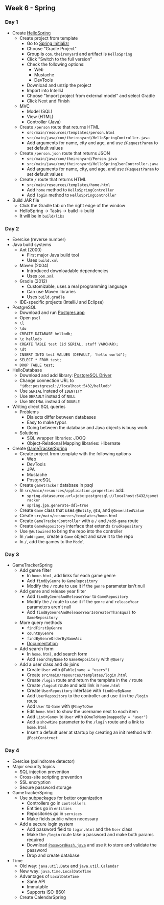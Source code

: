 ## Week 6 - Spring

### Day 1

* Create [HelloSpring](../projects/HelloSpring)
  * Create project from template
    * Go to [Spring Initializr](https://start.spring.io/)
    * Choose "Gradle Project"
    * Group is `com.theironyard` and artifact is `HelloSpring`
    * Click "Switch to the full version"
    * Check the following options:
      * Web
      * Mustache
      * DevTools
    * Download and unzip the project
    * Import into IntelliJ
    * Choose "Import project from external model" and select Gradle
    * Click Next and Finish
  * MVC
    * Model (SQL)
    * View (HTML)
    * Controller (Java)
  * Create `/person` route that returns HTML
    * `src/main/resources/templates/person.html`
    * `src/main/java/com/theironyard/HelloSpringController.java`
    * Add arguments for name, city and age, and use `@RequestParam` to set default values
  * Create `/person.json` route that returns JSON
    * `src/main/java/com/theironyard/Person.java`
    * `src/main/java/com/theironyard/HelloSpringJsonController.java`
    * Add arguments for name, city, and age, and use `@RequestParam` to set default values
  * Create `/` route that returns HTML
    * `src/main/resources/templates/home.html`
    * Add `home` method to `HelloSpringController`
    * Add `login` method to `HelloSpringController`
* Build JAR file
  * Click the Gradle tab on the right edge of the window
  * HelloSpring -> Tasks -> build -> build
  * It will be in `build/libs`

### Day 2

* Exercise (reverse number)
* Java build systems
  * Ant (2000)
    * First major Java build tool
    * Uses `build.xml`
  * Maven (2004)
    * Introduced downloadable dependencies
    * Uses `pom.xml`
  * Gradle (2012)
    * Customizable, uses a real programming language
    * Can use Maven libraries
    * Uses `build.gradle`
  * IDE-specific projects (IntelliJ and Eclipse)
* PostgreSQL
  * Download and run [Postgres.app](http://postgresapp.com/)
  * Open `psql`
  * `\l`
  * `\du`
  * `CREATE DATABASE hellodb;`
  * `\c hellodb`
  * `CREATE TABLE test (id SERIAL, stuff VARCHAR);`
  * `\dt`
  * `INSERT INTO test VALUES (DEFAULT, 'hello world');`
  * `SELECT * FROM test;`
  * `DROP TABLE test;`
* HelloDatabase
  * Download and add library: [PostgreSQL Driver](https://jdbc.postgresql.org/download/postgresql-9.4-1205.jdbc42.jar)
  * Change connection URL to `"jdbc:postgresql://localhost:5432/hellodb"`
  * Use `SERIAL` instead of `IDENTITY`
  * Use `DEFAULT` instead of `NULL`
  * Use `DECIMAL` instead of `DOUBLE`
* Writing direct SQL queries
  * Problems
    * Dialects differ between databases
    * Easy to make typos
    * Going between the database and Java objects is busy work
  * Solutions
    * SQL wrapper libraries: JOOQ
    * Object-Relational Mapping libraries: Hibernate
* Create [GameTrackerSpring](../projects/GameTrackerSpring)
  * Create project from template with the following options
    * Web
    * DevTools
    * JPA
    * Mustache
    * PostgreSQL
  * Create `gametracker` database in psql
  * In `src/main/resources/application.properties` add:
    * `spring.datasource.url=jdbc:postgresql://localhost:5432/gametracker`
    * `spring.jpa.generate-ddl=true`
  * Create `Game` class that uses `@Entity`, `@Id`, and `@GeneratedValue`
  * Create `src/main/resources/templates/home.html`
  * Create `GameTrackerController` with a `/` and `/add-game` route
  * Create `GameRepository` interface that extends `CrudRepository`
  * Use `@Autowired` to bring the repo into the controller
  * In `/add-game`, create a `Game` object and save it to the repo
  * In `/`, add the games to the `Model`

### Day 3

* GameTrackerSpring
  * Add genre filter
    * In `home.html`, add links for each game genre
    * Add `findByGenre` to `GameRepository`
    * Modify the `/` route to use it if the `genre` parameter isn't null
  * Add genre and release year filter
    * Add `findByGenreAndReleaseYear` to `GameRepository`
    * Modify the `/` route to use it if the `genre` and `releaseYear` parameters aren't null
    * Add `findByGenreAndReleaseYearIsGreaterThanEqual` to `GameRepository`
  * More query methods
    * `findFirstByGenre`
    * `countByGenre`
    * `findByGenreOrderByNameAsc`
    * [Documentation](http://docs.spring.io/spring-data/jpa/docs/current/reference/html/#jpa.query-methods.query-creation)
  * Add search form
    * In `home.html`, add search form
    * Add `searchByName` to `GameRepository` with `@Query`
  * Add a user class and do joins
    * Create `User` with `@Table(name = "users")`
    * Create `src/main/resources/templates/login.html`
    * Create `/login` route and return the template in the `/` route
    * Create `/logout` route and add link in `home.html`
    * Create `UserRepository` interface with `findOneByName`
    * Add `UserRepository` to the controller and use it in the `/login` route
    * Add `User` to `Game` with `@ManyToOne`
    * Edit `home.html` to show the username next to each item
    * Add `List<Game>` to `User` with `@OneToMany(mappedBy = "user")`
    * Add a `showMine` parameter to the `/login` route and a link to `home.html`
    * Insert a default user at startup by creating an init method with `@PostConstruct`

### Day 4

* Exercise (palindrome detector)
* Major security topics
  * SQL injection prevention
  * Cross-site scripting prevention
  * SSL encryption
  * Secure password storage
* GameTrackerSpring
  * Use subpackages for better organization
    * Controllers go in `controllers`
    * Entities go in `entities`
    * Repositories go in `services`
    * Make fields public when necessary
  * Add a secure login system
    * Add password field to `login.html` and the `User` class
    * Make the `/login` route take a password and make both params required
    * Download [`PasswordHash.java`](https://github.com/defuse/password-hashing/blob/master/PasswordStorage.java) and use it to store and validate the password
    * Drop and create database
* Time
  * Old way: `java.util.Date` and `java.util.Calendar`
  * New way: `java.time.LocalDateTime`
  * Advantages of `LocalDateTime`
    * Sane API
    * Immutable
    * Supports ISO-8601
  * Create CalendarSpring
